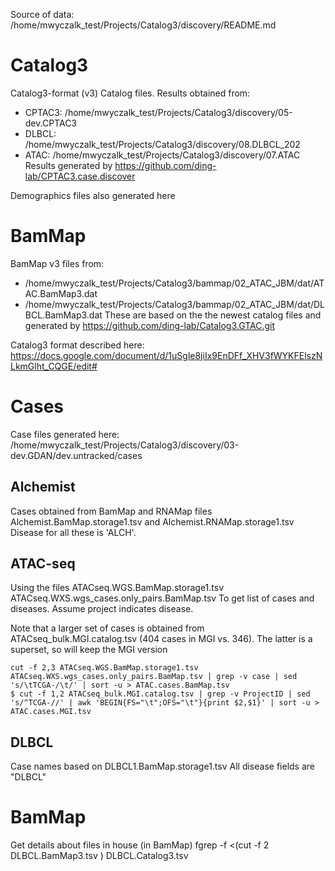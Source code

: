 Source of data:
    /home/mwyczalk_test/Projects/Catalog3/discovery/README.md

# Catalog3
Catalog3-format (v3) Catalog files.  Results obtained from:
* CPTAC3:  /home/mwyczalk_test/Projects/Catalog3/discovery/05-dev.CPTAC3
* DLBCL: /home/mwyczalk_test/Projects/Catalog3/discovery/08.DLBCL_202
* ATAC: /home/mwyczalk_test/Projects/Catalog3/discovery/07.ATAC
Results generated by https://github.com/ding-lab/CPTAC3.case.discover

Demographics files also generated here

# BamMap
BamMap v3 files from:
* /home/mwyczalk_test/Projects/Catalog3/bammap/02_ATAC_JBM/dat/ATAC.BamMap3.dat
* /home/mwyczalk_test/Projects/Catalog3/bammap/02_ATAC_JBM/dat/DLBCL.BamMap3.dat
These are based on the the newest catalog files and generated by
    https://github.com/ding-lab/Catalog3.GTAC.git

Catalog3 format described here: https://docs.google.com/document/d/1uSgle8jiIx9EnDFf_XHV3fWYKFElszNLkmGlht_CQGE/edit#

# Cases
Case files generated here: /home/mwyczalk_test/Projects/Catalog3/discovery/03-dev.GDAN/dev.untracked/cases

## Alchemist

Cases obtained from BamMap and RNAMap files Alchemist.BamMap.storage1.tsv  and Alchemist.RNAMap.storage1.tsv
Disease for all these is 'ALCH'.

## ATAC-seq

Using the files
    ATACseq.WGS.BamMap.storage1.tsv
    ATACseq.WXS.wgs_cases.only_pairs.BamMap.tsv
To get list of cases and diseases.  Assume project indicates disease.

Note that a larger set of cases is obtained from ATACseq_bulk.MGI.catalog.tsv (404 cases in MGI vs. 346).
The latter is a superset, so will keep the MGI version
```
cut -f 2,3 ATACseq.WGS.BamMap.storage1.tsv ATACseq.WXS.wgs_cases.only_pairs.BamMap.tsv | grep -v case | sed 's/\tTCGA-/\t/' | sort -u > ATAC.cases.BamMap.tsv
$ cut -f 1,2 ATACseq_bulk.MGI.catalog.tsv | grep -v ProjectID | sed 's/^TCGA-//' | awk 'BEGIN{FS="\t";OFS="\t"}{print $2,$1}' | sort -u > ATAC.cases.MGI.tsv
```

## DLBCL

Case names based on DLBCL1.BamMap.storage1.tsv
All disease fields are "DLBCL"


# BamMap

Get details about files in house (in BamMap)
fgrep -f <(cut -f 2 DLBCL.BamMap3.tsv ) DLBCL.Catalog3.tsv
